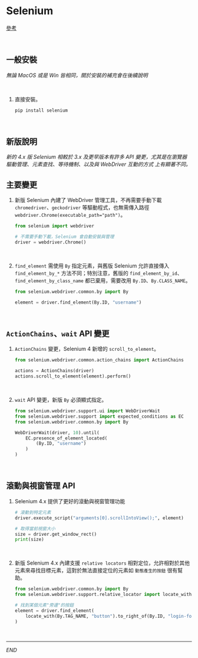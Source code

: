 # Selenium

[參考](https://www.npmjs.com/package/chromedriver) 

<br>

## 一般安裝

_無論 MacOS 或是 Win 皆相同，關於安裝的補充會在後續說明_

<br>

1. 直接安裝。

    ```bash
    pip install selenium
    ```
<br>

## 新版說明

_新的 4.x 版 Selenium 相較於 3.x 及更早版本有許多 API 變更，尤其是在瀏覽器驅動管理、元素查找、等待機制、以及與 WebDriver 互動的方式 上有顯著不同。_


## 主要變更

1. 新版 Selenium 內建了 WebDriver 管理工具，不再需要手動下載 `chromedriver`、`geckodriver` 等驅動程式，也無需傳入路徑 `webdriver.Chrome(executable_path="path")`。

    ```python
    from selenium import webdriver

    # 不需要手動下載，Selenium 會自動安裝與管理
    driver = webdriver.Chrome()  
    ```

<br>

2. `find_element` 需使用 `By` 指定元素，與舊版 Selenium 允許直接傳入 `find_element_by_*` 方法不同；特別注意，舊版的 `find_element_by_id`、`find_element_by_class_name` 都已棄用，需要改用 `By.ID`、`By.CLASS_NAME`。

    ```python
    from selenium.webdriver.common.by import By

    element = driver.find_element(By.ID, "username")
    ```

<br>

## `ActionChains`、`wait` API 變更

1. `ActionChains` 變更，Selenium 4 新增的 `scroll_to_element`。

    ```python
    from selenium.webdriver.common.action_chains import ActionChains

    actions = ActionChains(driver)
    actions.scroll_to_element(element).perform()
    ```

<br>

2. `wait` API 變更，新版 `By` 必須顯式指定。

    ```python
    from selenium.webdriver.support.ui import WebDriverWait
    from selenium.webdriver.support import expected_conditions as EC
    from selenium.webdriver.common.by import By

    WebDriverWait(driver, 10).until(
        EC.presence_of_element_located(
            (By.ID, "username")
        )
    )
    ```

<br>

## 滾動與視窗管理 API

1. Selenium 4.x 提供了更好的滾動與視窗管理功能

    ```python
    # 滾動到特定元素
    driver.execute_script("arguments[0].scrollIntoView();", element)

    # 取得當前視窗大小
    size = driver.get_window_rect()
    print(size)
    ```

<br>

2. 新版 Selenium 4.x 內建支援 `relative locators` 相對定位，允許相對於其他元素來尋找目標元素，這對於無法直接定位的元素如 `動態產生的按鈕` 很有幫助。

    ```python
    from selenium.webdriver.common.by import By
    from selenium.webdriver.support.relative_locator import locate_with

    # 找到某個元素"旁邊"的按鈕
    element = driver.find_element(
        locate_with(By.TAG_NAME, "button").to_right_of(By.ID, "login-form")
    )
    ```

<br>

___

_END_